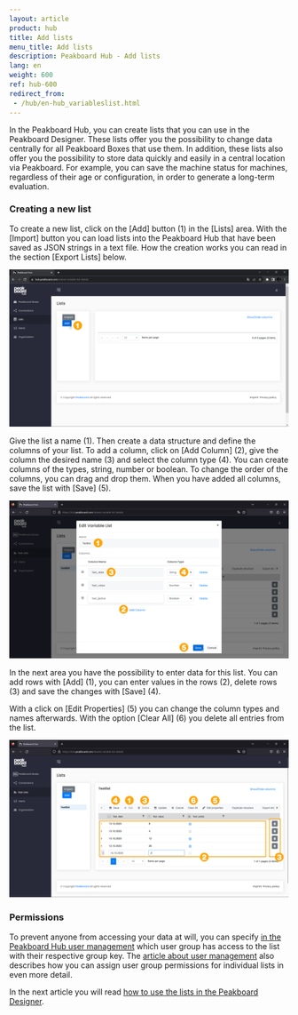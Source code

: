 ```yaml
---
layout: article
product: hub
title: Add lists
menu_title: Add lists
description: Peakboard Hub - Add lists 
lang: en
weight: 600
ref: hub-600
redirect_from:
 - /hub/en-hub_variableslist.html
---
```


In the Peakboard Hub, you can create lists that you can use in the Peakboard Designer.
These lists offer you the possibility to change data centrally for all Peakboard Boxes that use them.
In addition, these lists also offer you the possibility to store data quickly and easily in a central location via Peakboard.
For example, you can save the machine status for machines, regardless of their age or configuration, in order to generate a long-term evaluation.

### Creating a new list

To create a new list, click on the [Add] button (1) in the [Lists] area.
With the [Import] button you can load lists into the Peakboard Hub that have been saved as JSON strings in a text file.
How the creation works you can read in the section [Export Lists] below.

![Add list](/assets/images/hub/en_hub_list-01.png)

Give the list a name (1). Then create a data structure and define the columns of your list. To add a column, click on [Add Column] (2), give the column the desired name (3) and select the column type (4). You can create columns of the types, string, number or boolean.
To change the order of the columns, you can drag and drop them. When you have added all columns, save the list with [Save] (5).

![Create list](/assets/images/hub/en_hub_list-02.png)

In the next area you have the possibility to enter data for this list.
You can add rows with [Add] (1), you can enter values in the rows (2), delete rows (3) and save the changes with [Save] (4).

With a click on [Edit Properties] (5) you can change the column types and names afterwards.
With the option [Clear All] (6) you delete all entries from the list.

![Enter data](/assets/images/hub/en_hub_list-03.png)

### Permissions

To prevent anyone from accessing your data at will, you can specify [in the Peakboard Hub user management](/hub/en-hub_usermanagement.html) which user group has access to the list with their respective group key. The [article about user management](/hub/en-hub_usermanagement.html) also describes how you can assign user group permissions for individual lists in even more detail.

In the next article you will read [how to use the lists in the Peakboard Designer](/hub/Lists/en-hub_use-list.html).
